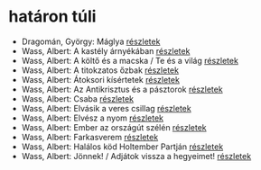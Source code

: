 # határon túli

- Dragomán, György: Máglya [részletek](_details/Dragom%C3%A1n%2C%20Gy%C3%B6rgy.md#id_1194)
- Wass, Albert: A kastély árnyékában [részletek](_details/Wass%2C%20Albert.md#id_219)
- Wass, Albert: A költő és a macska / Te és a világ [részletek](_details/Wass%2C%20Albert.md#id_210)
- Wass, Albert: A titokzatos őzbak [részletek](_details/Wass%2C%20Albert.md#id_202)
- Wass, Albert: Átoksori kísértetek [részletek](_details/Wass%2C%20Albert.md#id_205)
- Wass, Albert: Az Antikrisztus és a pásztorok [részletek](_details/Wass%2C%20Albert.md#id_215)
- Wass, Albert: Csaba [részletek](_details/Wass%2C%20Albert.md#id_218)
- Wass, Albert: Elvásik a veres csillag [részletek](_details/Wass%2C%20Albert.md#id_211)
- Wass, Albert: Elvész a nyom [részletek](_details/Wass%2C%20Albert.md#id_217)
- Wass, Albert: Ember az országút szélén [részletek](_details/Wass%2C%20Albert.md#id_221)
- Wass, Albert: Farkasverem [részletek](_details/Wass%2C%20Albert.md#id_214)
- Wass, Albert: Halálos köd Holtember Partján [részletek](_details/Wass%2C%20Albert.md#id_204)
- Wass, Albert: Jönnek! / Adjátok vissza a hegyeimet! [részletek](_details/Wass%2C%20Albert.md#id_220)